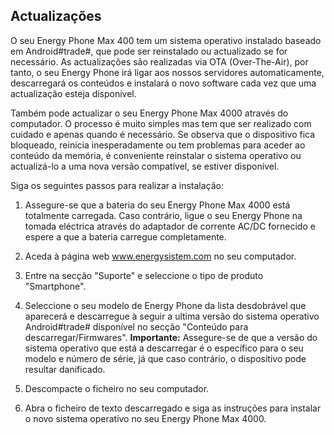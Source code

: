 
## Actualizações

O seu Energy Phone Max 400 tem um sistema operativo instalado baseado em Android#trade#, que pode ser reinstalado ou actualizado se for necessário.  As actualizações são realizadas via OTA (Over-The-Air), por tanto, o seu Energy Phone irá ligar aos nossos servidores automaticamente, descarregará os conteúdos e instalará o novo software cada vez que uma actualização esteja disponível.

Também pode actualizar o seu Energy Phone Max 4000 através do computador. O processo é muito simples mas tem que ser realizado com cuidado e apenas quando é necessário.  Se observa que o dispositivo fica bloqueado, reinicia inesperadamente ou tem problemas para aceder ao conteúdo da memória, é conveniente reinstalar o sistema operativo ou actualizá-lo a uma nova versão compatível, se estiver disponível.

Siga os seguintes passos para realizar a instalação:

1. Assegure-se que a bateria do seu Energy Phone Max 4000 está totalmente carregada. Caso contrário, ligue o seu Energy Phone na tomada eléctrica através do adaptador de corrente AC/DC fornecido e espere a que a bateria carregue completamente.

2. Aceda à página web www.energysistem.com no seu computador.

3. Entre na secção "Suporte" e seleccione o tipo de produto "Smartphone".

4. Seleccione o seu modelo de Energy Phone da lista desdobrável que aparecerá e descarregue à seguir a ultima versão do sistema operativo Android#trade# disponível no secção "Conteúdo para descarregar/Firmwares".
**Importante:**
Assegure-se de que a versão do sistema operativo que está a descarregar é o específico para o seu modelo e número de série, já que caso contrário, o dispositivo pode resultar danificado.

5. Descompacte o ficheiro no seu computador.

6. Abra o ficheiro de texto descarregado e siga as instruções para instalar o novo sistema operativo no seu Energy Phone Max 4000.
